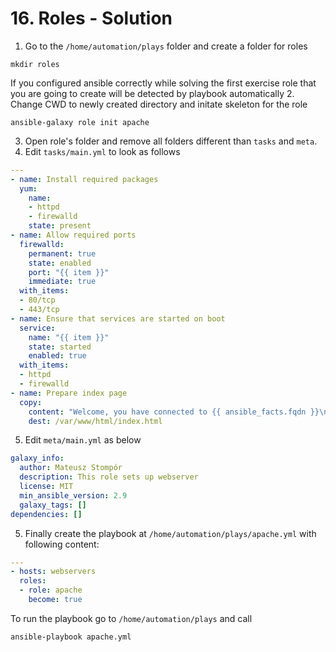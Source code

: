 # 16. Roles - Solution

1. Go to the `/home/automation/plays` folder and create a folder for roles
```
mkdir roles
```
If you configured ansible correctly while solving the first exercise role that you are going to create will be detected by playbook automatically 
2. Change CWD to newly created directory and initate skeleton for the role
```
ansible-galaxy role init apache
```
3. Open role's folder and remove all folders different than `tasks` and `meta`.
4. Edit `tasks/main.yml` to look as follows
```yml
---
- name: Install required packages
  yum:
    name:
    - httpd
    - firewalld
    state: present
- name: Allow required ports
  firewalld:
    permanent: true
    state: enabled
    port: "{{ item }}"
    immediate: true
  with_items:
  - 80/tcp
  - 443/tcp
- name: Ensure that services are started on boot
  service:
    name: "{{ item }}"
    state: started
    enabled: true
  with_items:
  - httpd
  - firewalld
- name: Prepare index page
  copy:
    content: "Welcome, you have connected to {{ ansible_facts.fqdn }}\n"
    dest: /var/www/html/index.html
```
5. Edit `meta/main.yml` as below
```yml
galaxy_info:
  author: Mateusz Stompór
  description: This role sets up webserver
  license: MIT
  min_ansible_version: 2.9
  galaxy_tags: []
dependencies: []
```
5. Finally create the playbook at `/home/automation/plays/apache.yml` with following content:
```yml
---
- hosts: webservers
  roles:
  - role: apache
    become: true
```

To run the playbook go to `/home/automation/plays` and call
```bash
ansible-playbook apache.yml
```